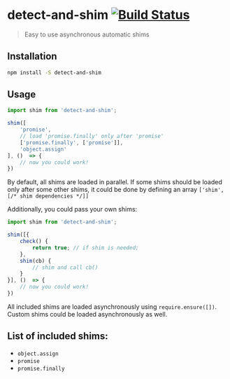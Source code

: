 # detect-and-shim [![Build Status](https://travis-ci.org/jakwuh/detect-and-shim.svg?branch=master)](https://travis-ci.org/jakwuh/detect-and-shim)

> Easy to use asynchronous automatic shims

## Installation

```bash
npm install -S detect-and-shim
```

## Usage

```js
import shim from 'detect-and-shim';

shim([
    'promise',
    // load 'promise.finally' only after 'promise'
    ['promise.finally', ['promise']],
    'object.assign'
], ()  => {
    // now you could work!
})
```

By default, all shims are loaded in parallel. 
If some shims should be loaded only after some other shims, 
it could be done by defining an array `['shim', [/* shim dependencies */]]`

Additionally, you could pass your own shims:

```js
import shim from 'detect-and-shim';

shim([{
    check() {
        return true; // if shim is needed;
    },
    shim(cb) {
        // shim and call cb()
    }
}], ()  => {
    // now you could work!
})
```

All included shims are loaded asynchronously using `require.ensure([])`. Custom shims could be loaded asynchronously as well.

## List of included shims:

- `object.assign`
- `promise`
- `promise.finally`
